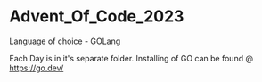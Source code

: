 # Advent_Of_Code_2023

Language of choice - GOLang

Each Day is in it's separate folder. Installing of GO can be found @ https://go.dev/
